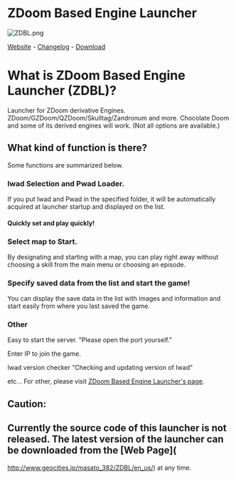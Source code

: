 # ZDoom Based Engine Launcher
![ZDBL.png](http://www.geocities.jp/masato_382/ZDBL/image/screen-en.png "ZDBL_Image")


[Website](http://www.geocities.jp/masato_382/ZDBL/) - [Changelog](http://www.geocities.jp/masato_382/ZDBL/Changelog/) - [Download](http://www.geocities.jp/masato_382/ZDBL/en_us/)

# What is ZDoom Based Engine Launcher (ZDBL)?
Launcher for ZDoom derivative Engines. ZDoom/GZDoom/QZDoom/Skulltag/Zandronum and more. 
Chocolate Doom and some of its derived engines will work. (Not all options are available.)

## What kind of function is there? 
Some functions are summarized below.

### Iwad Selection and Pwad Loader.
If you put Iwad and Pwad in the specified folder, it will be automatically acquired at launcher startup and displayed on the list.
#### Quickly set and play quickly!

### Select map to Start.
By designating and starting with a map, you can play right away without choosing a skill from the main menu or choosing an episode.

### Specify saved data from the list and start the game!
You can display the save data in the list with images and information and start easily from where you last saved the game.

### Other
Easy to start the server.
"Please open the port yourself."

Enter IP to join the game.

Iwad version checker
"Checking and updating version of Iwad"

etc...
For other, please visit [ZDoom Based Engine Launcher's page](
http://www.geocities.jp/masato_382/ZDBL/en_us/).

## Caution:
## Currently the source code of this launcher is not released. The latest version of the launcher can be downloaded from the [Web Page](
http://www.geocities.jp/masato_382/ZDBL/en_us/) at any time.
